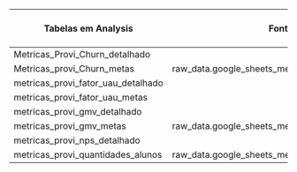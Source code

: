 | Tabelas em Analysis                | Fonte em Raw_Data                                             | Link da Query                                                                                                                                    | Dag que Alimenta      |
|------------------------------------|---------------------------------------------------------------|--------------------------------------------------------------------------------------------------------------------------------------------------|-----------------------|
| Metricas_Provi_Churn_detalhado     |                                                               | [query](https://github.com/provicapital/data-airflow-etl-v2/blob/main/projects/objetos_redshift/analysis/metricas_provi_churn_detalhado.sql)     | Objetos_redshift_Full |
| Metricas_provi_Churn_metas         | raw_data.google_sheets_metas_metricas_provi_churn             | [query](https://github.com/provicapital/data-airflow-etl-v2/blob/main/projects/objetos_redshift/analysis/metricas_provi_churn_metas.sql)         | Objetos_redshift_full |
| metricas_provi_fator_uau_detalhado |                                                               | [query](https://github.com/provicapital/data-airflow-etl-v2/blob/main/projects/objetos_redshift/analysis/metricas_provi_fator_uau_detalhado.sql) | objetos_redshift_full |
| metricas_provi_fator_uau_metas     |                                                               | [query](https://github.com/provicapital/data-airflow-etl-v2/blob/main/projects/objetos_redshift/analysis/metricas_provi_fator_uau_metas.sql)     | objetos_redshift_full |
| metricas_provi_gmv_detalhado       |                                                               | [query](https://github.com/provicapital/data-airflow-etl-v2/blob/main/projects/objetos_redshift/analysis/metricas_provi_gmv_detalhado.sql)       | objetos_redshift_full |
| metricas_provi_gmv_metas           | raw_data.google_sheets_metas_metricas_provi_gmv               | [query](https://github.com/provicapital/data-airflow-etl-v2/blob/main/projects/objetos_redshift/analysis/metricas_provi_gmv_metas.sql)           | objetos_redshift_full |
| metricas_provi_nps_detalhado       |                                                               | [query](https://github.com/provicapital/data-airflow-etl-v2/blob/main/projects/objetos_redshift/analysis/metricas_provi_nps_detalhado.sql)       | objetos_redshift_full |
| metricas_provi_quantidades_alunos  | raw_data.google_sheets_metas_metricas_provi_quantidade_alunos | [query](https://github.com/provicapital/data-airflow-etl-v2/blob/main/projects/objetos_redshift/analysis/metricas_provi_quantidade_alunos.sql)   | objetos_redshift_full |

